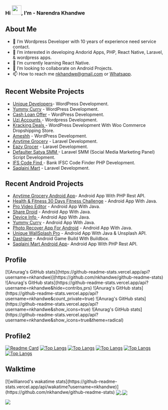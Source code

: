 
### Hi <img src="https://raw.githubusercontent.com/MartinHeinz/MartinHeinz/master/wave.gif" width="30px">, I’m - Narendra Khandwe


<h2> About Me </h2>


- 👋 I’m Wordpress Developer with 10 years of experience need service contact.
- 👀 I’m interested in developing Andorid Apps, PHP, React Native, Laravel, & wordpress apps.
- 🌱 I’m currently learning React Native.
- 💞️ I’m looking to collaborate on Android Projects.
- 📫 How to reach me  [nkhandwe@gmail.com](mailto:nkhandwe@gmail.com) or  [Whatsapp](https://wa.me/message/NSAUJ5OHCRA6L1).  

<h2>Recent Website Projects </h2>



- [Unique Developers](https://uniquedevelopers.online/)- WordPress Development. </br>
- [Yummy Curry](https://yummy-curry.com/) - WordPress Development. </br>
- [Cash Loan Offer](https://cashloanoffer.in/) - WordPress Development. </br>
- [Uzi Accounts ](https://uziaccounts.com/) - Wordpress Development. </br>
- [Kracking Deals ](https://krackingdeals.com/) - WordPress Development With Woo Commerce Dropshipping Store.</br>
- [Ameshh](https://ameshh.com/) - WordPress Development. </br>
- [Anytime Grocery](https://anytimegrocery.in/) - Laravel Development. </br>
- [Eazy Grocer](https://eazygrocer.in/) - Laravel Development. </br>
- [Defaulter Satya SMM ](https://defaultersatyasmm.online/) - Laravel SMM (Social Media Marketing Panel) Script Development. </br>
- [IFS Code Find ](https://ifscodefind.in/) - Bank IFSC Code Finder PHP Development. </br>
- [Saqlaini Mart](https://saqlainimart.in/) -  Laravel Development. </br>


<h2>Recent Android Projects </h2>


- [Anytime Grocery Android App](https://play.google.com/store/apps/details?id=com.anytimegrocery.shop)- Android App With PHP Rest API. </br>
- [Health &amp; Fitness 30 Days Fitness Challenge](https://play.google.com/store/apps/details?id=com.nktech.healthmanager) - Android App With Java. </br>
- [Pro Video Editor](https://play.google.com/store/apps/details?id=com.nktech.allinonevideoeditor) - Android App With Java. </br>
- [Share Droid](https://play.google.com/store/apps/details?id=com.shareit.uniquedevelopers) - Android App With Java. </br>
- [Device Info ](https://play.google.com/store/apps/details?id=com.droidloverx.deviceinfo) - Android App With Java. </br>
- [Yummy Curry](https://play.google.com/store/apps/details?id=com.yummy.curry) - Android App With Java.  </br>
- [Photo Recover App For Android](https://play.google.com/store/apps/details?id=com.uniquedevelopers.recoverphotos) - Android App With Java.  </br>
- [Unique WallSplash Pro](https://play.google.com/store/apps/details?id=wallsplash.droidloverx.com) - Android App With Java & Unsplash API.  </br>
- [Dashlane](https://play.google.com/store/apps/details?id=com.nktech.dashlane) - Android Game Build With Buildbox.  </br>
- [Saqlaini Mart Android App](https://play.google.com/store/apps/details?id=saqlainimart.user.shop)- Android App With PHP Rest API. </br>

<h2>Profile</h2>
[![Anurag's GitHub stats](https://github-readme-stats.vercel.app/api?username=nkhandwe)](https://github.com/nkhandwe/github-readme-stats)
![Anurag's GitHub stats](https://github-readme-stats.vercel.app/api?username=nkhandwe&hide=contribs,prs)
![Anurag's GitHub stats](https://github-readme-stats.vercel.app/api?username=nkhandwe&count_private=true)
![Anurag's GitHub stats](https://github-readme-stats.vercel.app/api?username=nkhandwe&show_icons=true)
![Anurag's GitHub stats](https://github-readme-stats.vercel.app/api?username=nkhandwe&show_icons=true&theme=radical)

<h2>Profile2</h2>

[![Readme Card](https://github-readme-stats.vercel.app/api/pin/?username=nkhandwe&repo=github-readme-stats)](https://github.com/nkhandwe/github-readme-stats)
[![Top Langs](https://github-readme-stats.vercel.app/api/top-langs/?username=nkhandwe)](https://github.com/anuraghazra/github-readme-stats)
[![Top Langs](https://github-readme-stats.vercel.app/api/top-langs/?username=nkhandwe&exclude_repo=github-readme-stats,nkhandwe.github.io)](https://github.com/nkhandwe/github-readme-stats)
[![Top Langs](https://github-readme-stats.vercel.app/api/top-langs/?username=nkhandwe&hide=javascript,html)](https://github.com/nkhandwe/github-readme-stats)
[![Top Langs](https://github-readme-stats.vercel.app/api/top-langs/?username=nkhandwe&langs_count=8)](https://github.com/nkhandwe/github-readme-stats)
[![Top Langs](https://github-readme-stats.vercel.app/api/top-langs/?username=nkhandwe&layout=compact)](https://github.com/nkhandwe/github-readme-stats)

<h2>Walktime</h2>
[![willianrod's wakatime stats](https://github-readme-stats.vercel.app/api/wakatime?username=nkhandwe)](https://github.com/nkhandwe/github-readme-stats)

<a href="https://github.com/nkhandwe/github-readme-stats">
  <img align="center" src="https://github-readme-stats.vercel.app/api/pin/?username=nkhandwe&repo=github-readme-stats" />
</a>
<a href="https://github.com/nkhandwe/convoychat">
  <img align="center" src="https://github-readme-stats.vercel.app/api/pin/?username=nkhandwe&repo=convoychat" />
</a>







 ![](https://img.shields.io/badge/<Editor>-<IntelijIdea>-informational?style=flat&logo=<LOGO_NAME>&logoColor=white&color=2bbc8a)
<!---
nkhandwe/nkhandwe is a ✨ special ✨ repository because its `README.md` (this file) appears on your GitHub profile.
You can click the Preview link to take a look at your changes.
--->
